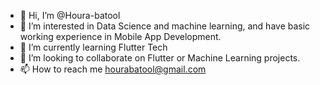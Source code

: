 - 👋 Hi, I’m @Houra-batool
- 👀 I’m interested in Data Science and machine learning, and have basic working experience in Mobile App Development.
- 🌱 I’m currently learning Flutter Tech
- 💞️ I’m looking to collaborate on Flutter  or Machine Learning projects.
- 📫 How to reach me hourabatool@gmail.com

<!---
Houra-batool/Houra-batool is a ✨ special ✨ repository because its `README.md` (this file) appears on your GitHub profile.

You can click the Preview link to take a look at your changes.
--->
